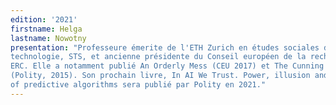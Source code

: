 ```yaml
---
edition: '2021'
firstname: Helga
lastname: Nowotny
presentation: "Professeure émerite de l'ETH Zurich en études sociales de la science et
technologie, STS, et ancienne présidente du Conseil européen de la recherche,
ERC. Elle a notamment publié An Orderly Mess (CEU 2017) et The Cunning of Uncertainty
(Polity, 2015). Son prochain livre, In AI We Trust. Power, illusion and control
of predictive algorithms sera publié par Polity en 2021."
---
```


